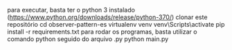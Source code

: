 para executar, basta ter o python 3 instalado (https://www.python.org/downloads/release/python-370/)
clonar este repositório
cd observer-pattern-es
virtualenv venv
venv\Scripts\activate
pip install -r requirements.txt
para rodar os programas, basta utilizar o comando python seguido do arquivo .py
python main.py

